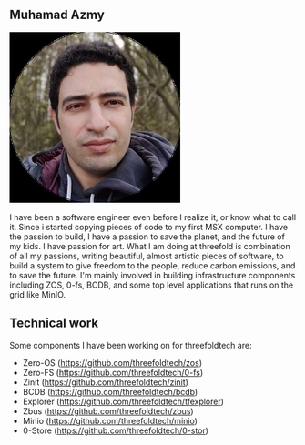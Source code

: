 ## Muhamad Azmy

![muhammed azmy image](img/muhamed_amzy.jpg)

I have been a software engineer even before I realize it, or know what to call it. Since i started copying pieces of code to my first MSX computer. I have the passion to build, I have a passion to save the planet, and the future of my kids. I have passion for art. What I am doing at threefold is combination of all my passions, writing beautiful, almost artistic pieces of software, to build a system to give freedom to the people, reduce carbon emissions, and to save the future.
I'm mainly involved in building infrastructure components including ZOS, 0-fs, BCDB, and some top level applications that runs on the grid like MinIO.

## Technical work
Some components I have been working on for threefoldtech are:
- Zero-OS (https://github.com/threefoldtech/zos)
- Zero-FS (https://github.com/threefoldtech/0-fs)
- Zinit (https://github.com/threefoldtech/zinit)
- BCDB (https://github.com/threefoldtech/bcdb)
- Explorer (https://github.com/threefoldtech/tfexplorer)
- Zbus (https://github.com/threefoldtech/zbus)
- Minio (https://github.com/threefoldtech/minio)
- 0-Store (https://github.com/threefoldtech/0-stor)